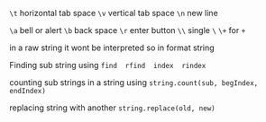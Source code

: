 `\t` horizontal tab space
`\v` vertical tab space
`\n` new line

`\a` bell or alert
`\b` back space
`\r` enter button
`\\` single `\`
`\+` for `+`

in a raw string it wont be interpreted so in format string


Finding sub string using
`find  rfind  index  rindex`

counting sub strings in a string using `string.count(sub, begIndex, endIndex)`

replacing string with another
`string.replace(old, new)`


